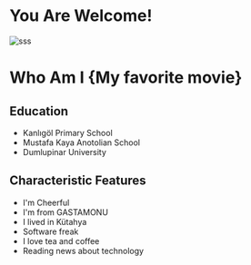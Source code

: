 # You Are Welcome!
![sss](https://media.giphy.com/media/Vbtc9VG51NtzT1Qnv1/giphy.gif?style=margin-left:50px)

# Who Am I {My favorite movie}
## Education
* Kanlıgöl Primary School
* Mustafa Kaya Anotolian School
* Dumlupinar University

## Characteristic Features 
* I'm Cheerful
* I'm from GASTAMONU
* I lived in Kütahya
* Software freak
* I love tea and coffee
* Reading news about technology